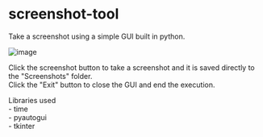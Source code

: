 # screenshot-tool
Take a screenshot using a simple GUI built in python.


![image](https://user-images.githubusercontent.com/110335913/204611226-c7551ddf-4d71-4f19-b7a1-2364e8dcfbdf.png)

Click the screenshot button to take a screenshot and it is saved directly to the "Screenshots" folder.<br>
Click the "Exit" button to close the GUI and end the execution.<br> 

Libraries used<br> - time<br>
               - pyautogui<br>
               - tkinter<br>
